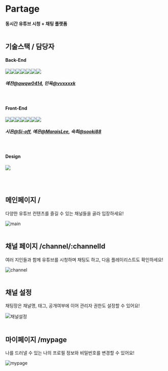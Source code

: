 # Partage

**동시간 유튜브 시청 + 채팅 플랫폼**
<br/>
<br/>

## **기술스택 / 담당자**

#### **Back-End**

<img src="https://img.shields.io/badge/Java-ff4000?style=flat"/><img src="https://img.shields.io/badge/Spring-18d100?style=flat"/><img src="https://img.shields.io/badge/Spring Boot-18d100?style=flat"/><img src="https://img.shields.io/badge/Spring Security-18d100?style=flat"/><img src="https://img.shields.io/badge/MySQL-00b0bd?style=flat"/><img src="https://img.shields.io/badge/Redis-ff0000?style=flat"/><img src="https://img.shields.io/badge/Swagger-15b800?style=flat"/>

##### 예찬[@qwqw0414](https://github.com/qwqw0414), 민욱[@vvxxxxk](https://github.com/vvxxxxk)

<br/>

#### **Front-End**

<img src="https://img.shields.io/badge/Next.js-000000?style=flat"/><img src="https://img.shields.io/badge/Typescript-005ADC?style=flat"/><img src="https://img.shields.io/badge/Yarn berry-00ccf5?style=flat"/><img src="https://img.shields.io/badge/Tailwind CSS-00a3f5?style=flat"/><img src="https://img.shields.io/badge/ESLint-7f5cff?style=flat"/><img src="https://img.shields.io/badge/Prettier-ff745c?style=flat"/><img src="https://img.shields.io/badge/Zustand-ffae00?style=flat"/>

##### 시온[@Si-off](https://github.com/Si-off), 예은[@MaraisLee](https://github.com/MaraisLee), 숙희[@sooki88](https://github.com/sooki88)

<br/>

#### **Design**

<img src="https://img.shields.io/badge/Figma-ff007b?style=flat"/>

<br/><br/>

## **메인페이지 /**

다양한 유튜브 컨텐츠를 즐길 수 있는 채널들을 골라 입장하세요!

![main](https://github.com/Team-Partage/partage_web/assets/131663155/e5d0f5b0-e332-4168-9d9b-12b753e6e553)
<br/>
<br/>

## **채널 페이지 /channel/:channelId**

여러 지인들과 함께 유튜브를 시청하며 채팅도 하고, 다음 플레이리스트도 확인하세요!

![channel](https://github.com/Team-Partage/partage_web/assets/131663155/2cd6cec2-ff55-4418-88f1-657c7aecac27)
<br/>
<br/>

## **채널 설정**

채팅장은 채널명, 태그, 공개여부에 이어 관리자 권한도 설정할 수 있어요!

![채널설정](https://github.com/Team-Partage/partage_web/assets/131663155/6c7f5d1a-31da-4cc2-b20c-b03e3c938efd)
<br/>
<br/>

## **마이페이지 /mypage**

나를 드러낼 수 있는 나의 프로필 정보와 비밀번호를 변경할 수 있어요!

![mypage](https://github.com/Team-Partage/partage_web/assets/131663155/45175770-0917-487e-8ec9-37ff7da5b3d6)

